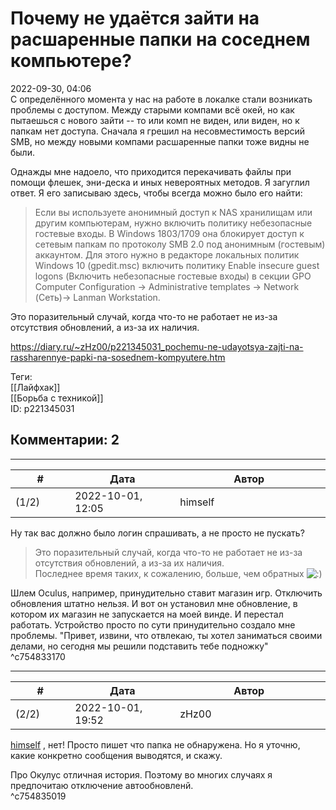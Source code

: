Почему не удаётся зайти на расшаренные папки на соседнем компьютере?
====================================================================

  
2022-09-30, 04:06  
 С определённого момента у нас на работе в локалке стали возникать проблемы с доступом. Между старыми компами всё окей, но как пытаешься с нового зайти -- то или комп не виден, или виден, но к папкам нет доступа. Сначала я грешил на несовместимость версий SMB, но между новыми компами расшаренные папки тоже видны не были.   
   
 Однажды мне надоело, что приходится перекачивать файлы при помощи флешек, эни-деска и иных невероятных методов. Я загуглил ответ. Я его записываю здесь, чтобы всегда можно было его найти:   
   
 
>  Если вы используете анонимный доступ к NAS хранилищам или другим компьютерам, нужно включить политику небезопасные гостевые входы. В Windows 1803/1709 она блокирует доступ к сетевым папкам по протоколу SMB 2.0 под анонимным (гостевым) аккаунтом. Для этого нужно в редакторе локальных политик Windows 10 (gpedit.msc) включить политику Enable insecure guest logons (Включить небезопасные гостевые входы) в секции GPO Computer Configuration -> Administrative templates -> Network (Сеть)-> Lanman Workstation. 

   
   
 Это поразительный случай, когда что-то не работает не из-за отсутствия обновлений, а из-за их наличия.   
  
<https://diary.ru/~zHz00/p221345031_pochemu-ne-udayotsya-zajti-na-rassharennye-papki-na-sosednem-kompyutere.htm>  
  
Теги:  
[[Лайфхак]]  
[[Борьба с техникой]]  
ID: p221345031  


Комментарии: 2
--------------

  


---



|         #         |              Дата              |                     Автор                     |           ID           |
| --- | --- | --- | --- |
| (1/2) | 2022-10-01, 12:05 | himself | c754833170 |

  
 Ну так вас должно было логин спрашивать, а не просто не пускать?   
   
 > Это поразительный случай, когда что-то не работает не из-за отсутствия обновлений, а из-за их наличия.   
 Последнее время таких, к сожалению, больше, чем обратных ![:)](/picture/3.gif)   
   
 Шлем Oculus, например, принудительно ставит магазин игр. Отключить обновления штатно нельзя. И вот он установил мне обновление, в котором их магазин не запускается на моей винде. И перестал работать. Устройство просто по сути принудительно создало мне проблемы. "Привет, извини, что отвлекаю, ты хотел заниматься своими делами, но сегодня мы решили подставить тебе подножку"   
 ^c754833170

---



|         #         |              Дата              |                     Автор                     |           ID           |
| --- | --- | --- | --- |
| (2/2) | 2022-10-01, 19:52 | zHz00 | c754835019 |

  
  [himself](https://himself.diary.ru "void")  , нет! Просто пишет что папка не обнаружена. Но я уточню, какие конкретно сообщения выводятся, и скажу.   
   
 Про Окулус отличная история. Поэтому во многих случаях я предпочитаю отключение автообновленй.   
 ^c754835019